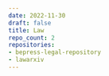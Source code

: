 ```yaml
---
date: 2022-11-30
draft: false
title: Law
repo_count: 2
repositories:
- bepress-legal-repository
- lawarxiv
---
```



